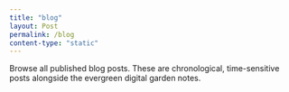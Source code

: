 ```yaml
---
title: "blog"
layout: Post
permalink: /blog
content-type: "static"
---
```


Browse all published blog posts. These are chronological, time-sensitive posts alongside the evergreen digital garden notes. 

